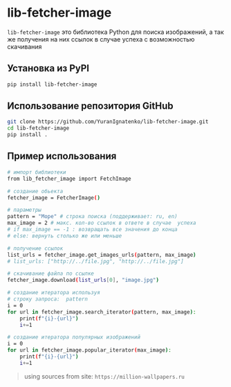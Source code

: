 # lib-fetcher-image

`lib-fetcher-image` это библиотека Python для поиска изображений,
а так же получения на них ссылок в случае успеха с возможностью скачивания

## Установка из PyPI

```bash
pip install lib-fetcher-image
```

## Использование репозитория GitHub

```bash
git clone https://github.com/YuranIgnatenko/lib-fetcher-image.git
cd lib-fetcher-image
pip install .
```

## Пример использования

```bash
# импорт библиотеки
from lib_fetcher_image import FetchImage

# создание обьекта
fetcher_image = FetcherImage()

# параметры
pattern = "Море" # строка поиска (поддерживает: ru, en)
max_image = 2 # макс. кол-во ссылок в ответе в случае  успеха
# if max_image == -1 : возвращать все значения до конца
# else: вернуть столько же или меньше

# получение ссылок
list_urls = fetcher_image.get_images_urls(pattern, max_image)
# list_urls: ["http://../file.jpg", "http://../file.jpg"]

# скачивание файла по ссылке
fetcher_image.download(list_urls[0], "image.jpg")

# создание итератора используя
# строку запроса:  pattern
i = 0
for url in fetcher_image.search_iterator(pattern, max_image):
	print(f"{i}-{url}")
	i+=1

# создание итератора популярных изображений
i = 0
for url in fetcher_image.popular_iterator(max_image):
	print(f"{i}-{url}")
	i+=1


```

> using sources from site:
> `https://million-wallpapers.ru`
